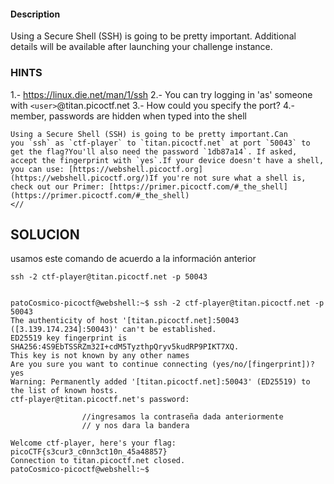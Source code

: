 #### Description

Using a Secure Shell (SSH) is going to be pretty important.
Additional details will be available after launching your challenge instance.

### HINTS

1.- https://linux.die.net/man/1/ssh
2.- You can try logging in 'as' someone with `<user>`@titan.picoctf.net
3.- How could you specify the port?
4.- member, passwords are hidden when typed into the shell



````
Using a Secure Shell (SSH) is going to be pretty important.Can you `ssh` as `ctf-player` to `titan.picoctf.net` at port `50043` to get the flag?You'll also need the password `1db87a14`. If asked, accept the fingerprint with `yes`.If your device doesn't have a shell, you can use: [https://webshell.picoctf.org](https://webshell.picoctf.org/)If you're not sure what a shell is, check out our Primer: [https://primer.picoctf.com/#_the_shell](https://primer.picoctf.com/#_the_shell)
<//
````````


## SOLUCION

usamos este comando de acuerdo a la información anterior

```
ssh -2 ctf-player@titan.picoctf.net -p 50043
```
````

patoCosmico-picoctf@webshell:~$ ssh -2 ctf-player@titan.picoctf.net -p 50043
The authenticity of host '[titan.picoctf.net]:50043 ([3.139.174.234]:50043)' can't be established.
ED25519 key fingerprint is SHA256:4S9EbTSSRZm32I+cdM5TyzthpQryv5kudRP9PIKT7XQ.
This key is not known by any other names
Are you sure you want to continue connecting (yes/no/[fingerprint])? yes
Warning: Permanently added '[titan.picoctf.net]:50043' (ED25519) to the list of known hosts.
ctf-player@titan.picoctf.net's password:

				//ingresamos la contraseña dada anteriormente
				// y nos dara la bandera

Welcome ctf-player, here's your flag: picoCTF{s3cur3_c0nn3ct10n_45a48857}
Connection to titan.picoctf.net closed.
patoCosmico-picoctf@webshell:~$ 
`````